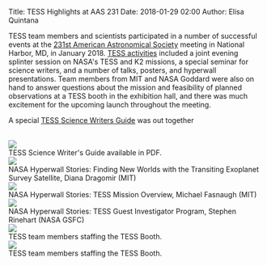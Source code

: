Title: TESS Highlights at AAS 231
Date: 2018-01-29 02:00
Author: Elisa Quintana


TESS team members and scientists participated in a number of successful events at the [231st American Astronomical Society](https://aas.org/meetings/aas231) meeting in National Harbor, MD, in January 2018. [TESS activities](tess-team-at-aas-231.html) included a joint evening splinter session on NASA's TESS and K2 missions, a special seminar for science writers, and a number of talks, posters, and hyperwall presentations. Team members from MIT and NASA Goddard were also on hand to answer questions about the mission and feasibility of planned observations at a TESS booth in the exhibition hall, and there was much excitement for the upcoming launch throughout the meeting. 

A special [TESS Science Writers Guide](https://www.nasa.gov/sites/default/files/atoms/files/tesssciencewritersguidedraft23.pdf) was out together 


<br/>
<img class="img-responsive" style="max-width:67%;" src="images/science-writers-guide.png">
<br/>
TESS Science Writer's Guide available in PDF.



<br/>
<img class="img-responsive" style="max-width:67%;" src="images/diana-hyperwall.jpg">
<br/>
NASA Hyperwall Stories: Finding New Worlds with the Transiting Exoplanet Survey Satellite, Diana Dragomir (MIT)

<br/>
<img class="img-responsive" style="max-width:67%;" src="images/michael-hyperwall.jpg">
<br/>
NASA Hyperwall Stories: TESS Mission Overview, Michael Fasnaugh (MIT)

<br/>
<img class="img-responsive" style="max-width:67%;" src="images/stephen-hyperwall.jpg">
<br/>
NASA Hyperwall Stories: TESS Guest Investigator Program, Stephen Rinehart (NASA GSFC)

<br/>
<img class="img-responsive" style="max-width:67%;" src="images/aas231 - booth.jpg">
<br/>
TESS team members staffing the TESS Booth.


<br/>
<img class="img-responsive" style="max-width:67%;" src="images/aas231 - booth2.jpg">
<br/>
TESS team members staffing the TESS Booth.





